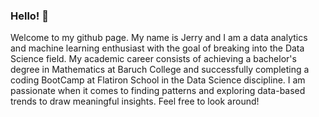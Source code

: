 ### Hello! 👋

Welcome to my github page. My name is Jerry and I am a data analytics and machine learning enthusiast with the goal of breaking into the Data Science field. My academic career consists of achieving a bachelor's degree in Mathematics at Baruch College and successfully completing a coding BootCamp at Flatiron School in the Data Science discipline. I am passionate when it comes to finding patterns and exploring data-based trends to draw meaningful insights. Feel free to look around!
